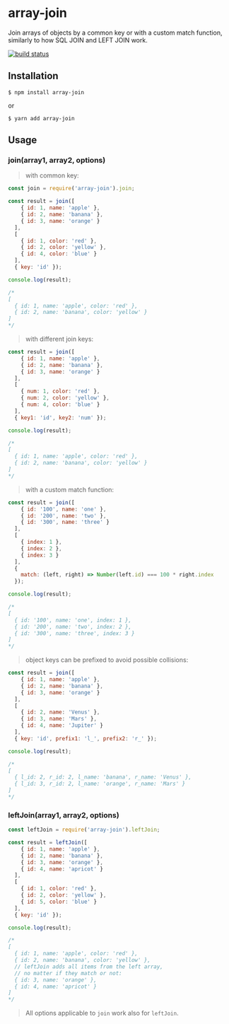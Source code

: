 # array-join
Join arrays of objects by a common key or with a custom match function, similarly to how SQL JOIN and LEFT JOIN work.

[![build status](https://img.shields.io/travis/iredchuk/array-join/master.svg?style=flat-square)](https://travis-ci.org/iredchuk/array-join)

## Installation
```console
$ npm install array-join
```
or
```console
$ yarn add array-join
```

## Usage

### join(array1, array2, options)
> with common key:
```js
const join = require('array-join').join;

const result = join([
    { id: 1, name: 'apple' },
    { id: 2, name: 'banana' },
    { id: 3, name: 'orange' }
  ],
  [
    { id: 1, color: 'red' },
    { id: 2, color: 'yellow' },
    { id: 4, color: 'blue' }
  ],
  { key: 'id' });

console.log(result);

/*
[
  { id: 1, name: 'apple', color: 'red' },
  { id: 2, name: 'banana', color: 'yellow' }
]
*/
```

> with different join keys:
```js
const result = join([
    { id: 1, name: 'apple' },
    { id: 2, name: 'banana' },
    { id: 3, name: 'orange' }
  ],
  [
    { num: 1, color: 'red' },
    { num: 2, color: 'yellow' },
    { num: 4, color: 'blue' }
  ],
  { key1: 'id', key2: 'num' });

console.log(result);

/*
[
  { id: 1, name: 'apple', color: 'red' },
  { id: 2, name: 'banana', color: 'yellow' }
]
*/
```

> with a custom match function:
```js
const result = join([
    { id: '100', name: 'one' },
    { id: '200', name: 'two' },
    { id: '300', name: 'three' }
  ],
  [
    { index: 1 },
    { index: 2 },
    { index: 3 }
  ],
  {
    match: (left, right) => Number(left.id) === 100 * right.index
  });

console.log(result);

/*
[
  { id: '100', name: 'one', index: 1 },
  { id: '200', name: 'two', index: 2 },
  { id: '300', name: 'three', index: 3 }
]
*/
```

> object keys can be prefixed to avoid possible collisions:
```js
const result = join([
    { id: 1, name: 'apple' },
    { id: 2, name: 'banana' },
    { id: 3, name: 'orange' }
  ],
  [
    { id: 2, name: 'Venus' },
    { id: 3, name: 'Mars' },
    { id: 4, name: 'Jupiter' }
  ],
  { key: 'id', prefix1: 'l_', prefix2: 'r_' });

console.log(result);

/*
[
  { l_id: 2, r_id: 2, l_name: 'banana', r_name: 'Venus' },
  { l_id: 3, r_id: 2, l_name: 'orange', r_name: 'Mars' }
]
*/
```

### leftJoin(array1, array2, options)
```js
const leftJoin = require('array-join').leftJoin;

const result = leftJoin([
    { id: 1, name: 'apple' },
    { id: 2, name: 'banana' },
    { id: 3, name: 'orange' },
    { id: 4, name: 'apricot' }
  ],
  [
    { id: 1, color: 'red' },
    { id: 2, color: 'yellow' },
    { id: 5, color: 'blue' }
  ],
  { key: 'id' });

console.log(result);

/*
[
  { id: 1, name: 'apple', color: 'red' },
  { id: 2, name: 'banana', color: 'yellow' },
  // leftJoin adds all items from the left array,
  // no matter if they match or not:
  { id: 3, name: 'orange' },
  { id: 4, name: 'apricot' }
]
*/
```

> All options applicable to `join` work also for `leftJoin`.
